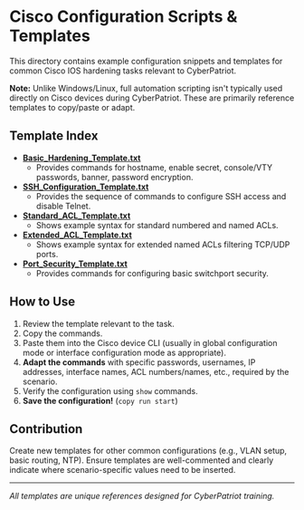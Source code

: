 # Cisco Configuration Scripts & Templates

This directory contains example configuration snippets and templates for common Cisco IOS hardening tasks relevant to CyberPatriot.

**Note:** Unlike Windows/Linux, full automation scripting isn't typically used directly on Cisco devices during CyberPatriot. These are primarily reference templates to copy/paste or adapt.

## Template Index

-   [**Basic_Hardening_Template.txt**](Basic_Hardening_Template.txt)
    *   Provides commands for hostname, enable secret, console/VTY passwords, banner, password encryption.
-   [**SSH_Configuration_Template.txt**](SSH_Configuration_Template.txt)
    *   Provides the sequence of commands to configure SSH access and disable Telnet.
-   [**Standard_ACL_Template.txt**](Standard_ACL_Template.txt)
    *   Shows example syntax for standard numbered and named ACLs.
-   [**Extended_ACL_Template.txt**](Extended_ACL_Template.txt)
    *   Shows example syntax for extended named ACLs filtering TCP/UDP ports.
-   [**Port_Security_Template.txt**](Port_Security_Template.txt)
    *   Provides commands for configuring basic switchport security.

## How to Use

1.  Review the template relevant to the task.
2.  Copy the commands.
3.  Paste them into the Cisco device CLI (usually in global configuration mode or interface configuration mode as appropriate).
4.  **Adapt the commands** with specific passwords, usernames, IP addresses, interface names, ACL numbers/names, etc., required by the scenario.
5.  Verify the configuration using `show` commands.
6.  **Save the configuration!** (`copy run start`)

## Contribution

Create new templates for other common configurations (e.g., VLAN setup, basic routing, NTP). Ensure templates are well-commented and clearly indicate where scenario-specific values need to be inserted.

---

*All templates are unique references designed for CyberPatriot training.*
